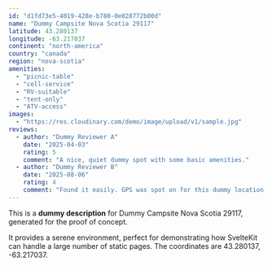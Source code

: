 ```yaml
---
id: "d1fd73e5-4019-428e-b780-0e028772b00d"
name: "Dummy Campsite Nova Scotia 29117"
latitude: 43.280137
longitude: -63.217037
continent: "north-america"
country: "canada"
region: "nova-scotia"
amenities:
  - "picnic-table"
  - "cell-service"
  - "RV-suitable"
  - "tent-only"
  - "ATV-access"
images:
  - "https://res.cloudinary.com/demo/image/upload/v1/sample.jpg"
reviews:
  - author: "Dummy Reviewer A"
    date: "2025-04-03"
    rating: 5
    comment: "A nice, quiet dummy spot with some basic amenities."
  - author: "Dummy Reviewer B"
    date: "2025-08-06"
    rating: 4
    comment: "Found it easily. GPS was spot on for this dummy location."
---
```


This is a **dummy description** for Dummy Campsite Nova Scotia 29117, generated for the proof of concept.

It provides a serene environment, perfect for demonstrating how SvelteKit can handle a large number of static pages. The coordinates are 43.280137, -63.217037.
